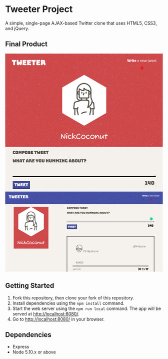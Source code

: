 # Tweeter Project

A simple, single-page AJAX-based Twitter clone that uses HTML5, CSS3, and jQuery.

## Final Product
!['Sreenshot of tweet compose box'](https://github.com/NickCoconut/tweeter/blob/master/docs/2021-12-16%2019.41.27.png?raw=true)
!['Sreenshot of tweet'](https://github.com/NickCoconut/tweeter/blob/master/docs/2021-12-16%2019.42.23.png?raw=true)


## Getting Started

1. Fork this repository, then clone your fork of this repository.
2. Install dependencies using the `npm install` command.
3. Start the web server using the `npm run local` command. The app will be served at <http://localhost:8080/>.
4. Go to <http://localhost:8080/> in your browser.

## Dependencies

- Express
- Node 5.10.x or above
